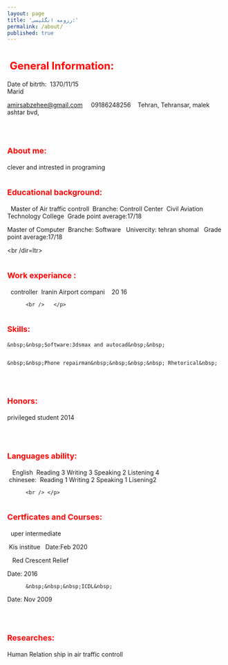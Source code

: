 ```yaml
---
layout: page
title: 'رزومه انگلیسی:'
permalink: /about/
published: true
---
```


  
  <p dir=ltr>
  
  <font size="+2"> <h1 dir=ltr  style = "color:red;" > &nbsp;General&nbsp;Information: </h1> </font>
  
  
  
  <p dir=ltr> 
          
 Date of bitrth:&nbsp;  1370/11/15 &nbsp; &nbsp;  
Marid&nbsp; &nbsp;  
  
amirsabzehee@gmail.com &nbsp; &nbsp; 
09186248256&nbsp; &nbsp; 
Tehran, Tehransar, malek ashtar bvd,&nbsp; &nbsp; 


<br/>  </p>
          
          
          
   <font size="+1"> <h1 dir=ltr style = "color:red;" > About me: </h1> </font>
 
   <p dir=ltr>  clever and intrested in programing 
 <br/> </p>





          

 <font size="+1"> <h1 dir=ltr style = "color:red;" > Educational background:</h1> </font>

 <p dir=ltr>
&nbsp;	Master of Air traffic controll
&nbsp;Branche: Controll Center
&nbsp;Civil Aviation Technology College 
&nbsp;Grade point average:17/18  
	<br /dir=ltr> 
    
    
Master of Computer
&nbsp;Branche: Software&nbsp;
&nbsp;Univercity:&nbsp;tehran shomal
&nbsp;&nbsp;Grade point average:17/18 &nbsp; 

<br /dir=ltr>  </p>


 <font size="+1"> <h1 dir=ltr style = "color:red;" > Work experiance
             :</h1> </font>

 <p dir=ltr> &nbsp; controller&nbsp;
Iranin Airport compani&nbsp; 
&nbsp;&nbsp;20
  16&nbsp; 

          
          <br />   </p>
          
       
   <font size="+1"> <h1 dir=ltr style = "color:red;" > Skills:</h1> </font>
          
          
   <p dir=ltr>       
          
	&nbsp;&nbsp;Software:3dsmax and autocad&nbsp;&nbsp;
          
         
	&nbsp;&nbsp;Phone repairman&nbsp;&nbsp;&nbsp;&nbsp; Rhetorical&nbsp; 

<br />   </p>

          
          
          
 <font size="+1"> <h1 dir=ltr style = "color:red;" >Honors:</h1> </font> 


          
<p dir=ltr>          privileged student 2014


<br /> </p>



 <font size="+1"> <h1 dir=ltr style = "color:red;" > Languages ability:</h1> </font> 
 
 <p dir=ltr>
&nbsp;	&nbsp;English&nbsp;
Reading 3 Writing 3 Speaking 2 Listening 4 
<br />
&nbsp;chinesee:&nbsp;
Reading 1 Writing 2 Speaking 1 Lisening2
          
          
          
          <br /> </p>
          

 <font size="+1"> <h1 dir=ltr style = "color:red;" > Certficates and Courses:</h1> </font>
          
          
          
  <p dir=ltr>        
          
   &nbsp; uper intermediate &nbsp;
         
&nbsp;Kis institue&nbsp;
&nbsp;Date:Feb 2020 &nbsp;

 &nbsp;&nbsp;&nbsp;Red Crescent Relief&nbsp;

Date: 2016&nbsp; 

          
          &nbsp;&nbsp;&nbsp;ICDL&nbsp;

Date: Nov 2009&nbsp; 

<br /> </p>

 <font size="+1"> <h1 dir=ltr style = "color:red;" > Researches:</h1> </font> 
  
  <p dir=ltr>Human Relation ship in air traffic controll </p>
